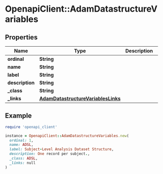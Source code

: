 # OpenapiClient::AdamDatastructureVariables

## Properties

| Name | Type | Description | Notes |
| ---- | ---- | ----------- | ----- |
| **ordinal** | **String** |  | [optional] |
| **name** | **String** |  | [optional] |
| **label** | **String** |  | [optional] |
| **description** | **String** |  | [optional] |
| **_class** | **String** |  | [optional] |
| **_links** | [**AdamDatastructureVariablesLinks**](AdamDatastructureVariablesLinks.md) |  | [optional] |

## Example

```ruby
require 'openapi_client'

instance = OpenapiClient::AdamDatastructureVariables.new(
  ordinal: 1,
  name: ADSL,
  label: Subject-Level Analysis Dataset Structure,
  description: One record per subject.,
  _class: ADSL,
  _links: null
)
```

